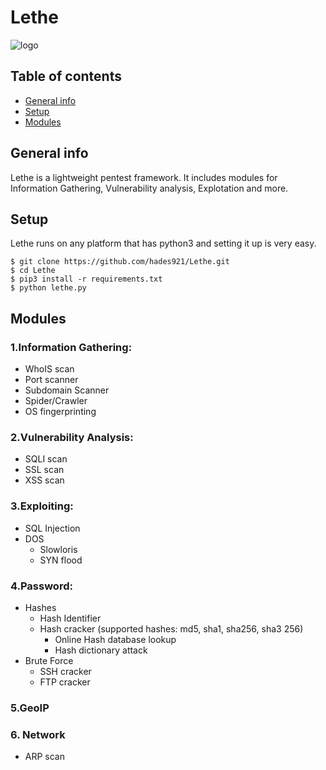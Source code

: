 # Lethe

[logo]: https://i.imgur.com/BFzx8y4.png "Logo Lethe"
![logo]
## Table of contents
* [General info](#general-info)
* [Setup](#setup)
* [Modules](#Modules)

## General info
Lethe is a lightweight pentest framework. It includes modules for Information Gathering, Vulnerability analysis, Explotation and more.

## Setup

Lethe runs on any platform that has python3 and setting it up is very easy.

```
$ git clone https://github.com/hades921/Lethe.git
$ cd Lethe
$ pip3 install -r requirements.txt
$ python lethe.py
```
	
## Modules

### 1.Information Gathering: 
  *  WhoIS scan 
  *  Port scanner 
  *  Subdomain Scanner 
  *  Spider/Crawler
  *  OS fingerprinting
### 2.Vulnerability Analysis: 
  * SQLI scan 
  * SSL scan
  * XSS scan

### 3.Exploiting: 
  * SQL Injection
  * DOS
      * Slowloris
      * SYN flood 
### 4.Password: 
  * Hashes 
	* Hash Identifier 
	* Hash cracker (supported hashes: md5, sha1, sha256, sha3 256)
		* Online Hash database lookup 
		* Hash dictionary attack 
  * Brute Force 
	* SSH cracker 
	* FTP cracker 

### 5.GeoIP 

### 6. Network
  * ARP scan
	


